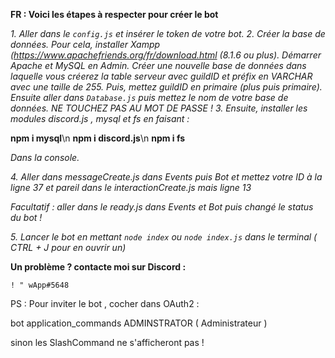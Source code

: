 **FR : Voici les étapes à respecter pour créer le bot**

_1. Aller dans le `config.js` et insérer le token de votre bot._
_2. Créer la base de données. Pour cela, installer Xampp (https://www.apachefriends.org/fr/download.html (8.1.6 ou plus). Démarrer Apache et MySQL en Admin. Créer une nouvelle base de données dans laquelle vous créerez la table serveur avec guildID et préfix en VARCHAR avec une taille de 255. Puis, mettez guildID en primaire (plus puis primaire). Ensuite aller dans `Database.js` puis mettez le nom de votre base de données. NE TOUCHEZ PAS AU MOT DE PASSE !_
_3. Ensuite, installer les modules discord.js , mysql et fs en faisant :_

**npm i mysql**\n
**npm i discord.js**\n
**npm i fs**

_Dans la console._

_4. Aller dans messageCreate.js dans Events puis Bot et mettez votre ID à la ligne 37 et pareil dans le interactionCreate.js mais ligne 13_

_Facultatif : aller dans le ready.js dans Events et Bot puis changé le status du bot !_

_5. Lancer le bot en mettant `node index` ou `node index.js` dans le terminal ( CTRL + J pour en ouvrir un)_


**Un problème ? contacte moi sur Discord :**

`! " wApp#5648`

PS : Pour inviter le bot , cocher dans OAuth2 : 

bot
application_commands
ADMINSTRATOR ( Administrateur )


sinon les SlashCommand ne s'afficheront pas !


